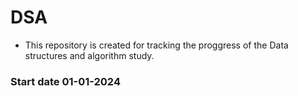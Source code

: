 # DSA

- This repository is created for tracking the proggress of the Data structures and algorithm study.

### Start date 01-01-2024
